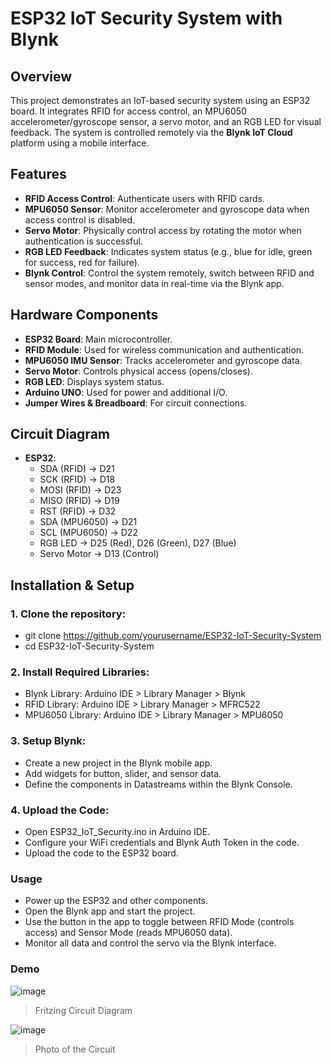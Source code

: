 # ESP32 IoT Security System with Blynk

## Overview
This project demonstrates an IoT-based security system using an ESP32 board. It integrates RFID for access control, an MPU6050 accelerometer/gyroscope sensor, a servo motor, and an RGB LED for visual feedback. The system is controlled remotely via the **Blynk IoT Cloud** platform using a mobile interface.

## Features
- **RFID Access Control**: Authenticate users with RFID cards.
- **MPU6050 Sensor**: Monitor accelerometer and gyroscope data when access control is disabled.
- **Servo Motor**: Physically control access by rotating the motor when authentication is successful.
- **RGB LED Feedback**: Indicates system status (e.g., blue for idle, green for success, red for failure).
- **Blynk Control**: Control the system remotely, switch between RFID and sensor modes, and monitor data in real-time via the Blynk app.

## Hardware Components
- **ESP32 Board**: Main microcontroller.
- **RFID Module**: Used for wireless communication and authentication.
- **MPU6050 IMU Sensor**: Tracks accelerometer and gyroscope data.
- **Servo Motor**: Controls physical access (opens/closes).
- **RGB LED**: Displays system status.
- **Arduino UNO**: Used for power and additional I/O.
- **Jumper Wires & Breadboard**: For circuit connections.

## Circuit Diagram
- **ESP32**:  
  - SDA (RFID) -> D21  
  - SCK (RFID) -> D18  
  - MOSI (RFID) -> D23  
  - MISO (RFID) -> D19  
  - RST (RFID) -> D32  
  - SDA (MPU6050) -> D21  
  - SCL (MPU6050) -> D22  
  - RGB LED -> D25 (Red), D26 (Green), D27 (Blue)  
  - Servo Motor -> D13 (Control)

## Installation & Setup
### 1. Clone the repository:
- git clone https://github.com/yourusername/ESP32-IoT-Security-System
- cd ESP32-IoT-Security-System

### 2. Install Required Libraries:
- Blynk Library: Arduino IDE > Library Manager > Blynk
- RFID Library: Arduino IDE > Library Manager > MFRC522
- MPU6050 Library: Arduino IDE > Library Manager > MPU6050

### 3. Setup Blynk:
- Create a new project in the Blynk mobile app.
- Add widgets for button, slider, and sensor data.
- Define the components in Datastreams within the Blynk Console.

### 4. Upload the Code:
- Open ESP32_IoT_Security.ino in Arduino IDE.
- Configure your WiFi credentials and Blynk Auth Token in the code.
- Upload the code to the ESP32 board.

### Usage
- Power up the ESP32 and other components.
- Open the Blynk app and start the project.
- Use the button in the app to toggle between RFID Mode (controls access) and Sensor Mode (reads MPU6050 data).
- Monitor all data and control the servo via the Blynk interface.

### Demo
![image](https://github.com/user-attachments/assets/bf779868-401f-42f5-bb88-d76b0e9ea694)
> Fritzing Circuit Diagram

![image](https://github.com/user-attachments/assets/ddc50756-521f-4eb9-9ad9-53883b5613aa)
> Photo of the Circuit
